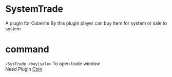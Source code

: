 # SystemTrade
A plugin for Cuberite 
By this plugin player can buy Item for system or sale to system
# command
`/SysTrade <buy|sale>` To open trade window  
Need Plugin [Coin](https://github.com/dustinengle/coin)
